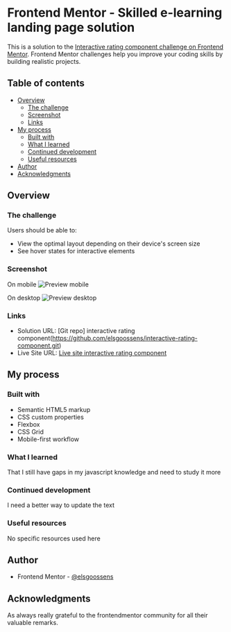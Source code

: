 # Frontend Mentor - Skilled e-learning landing page solution

This is a solution to the [Interactive rating component challenge on Frontend Mentor](https://www.frontendmentor.io/challenges/interactive-rating-component-koxpeBUmI). Frontend Mentor challenges help you improve your coding skills by building realistic projects. 

## Table of contents

- [Overview](#overview)
  - [The challenge](#the-challenge)
  - [Screenshot](#screenshot)
  - [Links](#links)
- [My process](#my-process)
  - [Built with](#built-with)
  - [What I learned](#what-i-learned)
  - [Continued development](#continued-development)
  - [Useful resources](#useful-resources)
- [Author](#author)
- [Acknowledgments](#acknowledgments)

## Overview

### The challenge

Users should be able to:

- View the optimal layout depending on their device's screen size
- See hover states for interactive elements

### Screenshot

On mobile
![Preview mobile](/preview.jpg)

On desktop
![Preview desktop](/preview-desktop.jpg)

### Links

- Solution URL: [Git repo] interactive rating component(https://github.com/elsgoossens/interactive-rating-component.git)
- Live Site URL: [Live site interactive rating component](https://elsgoossens.github.io/interactive-rating-component/)

## My process

### Built with

- Semantic HTML5 markup
- CSS custom properties
- Flexbox
- CSS Grid
- Mobile-first workflow

### What I learned

That I still have gaps in my javascript knowledge and need to study it more

### Continued development

I need a better way to update the text

### Useful resources

No specific resources used here

## Author

- Frontend Mentor - [@elsgoossens](https://www.frontendmentor.io/profile/elsgoossens)

## Acknowledgments

As always really grateful to the frontendmentor community for all their valuable remarks.
